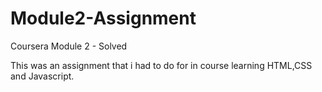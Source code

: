 # Module2-Assignment
Coursera Module 2 - Solved

This was an assignment that i had to do for in course learning HTML,CSS and Javascript.
